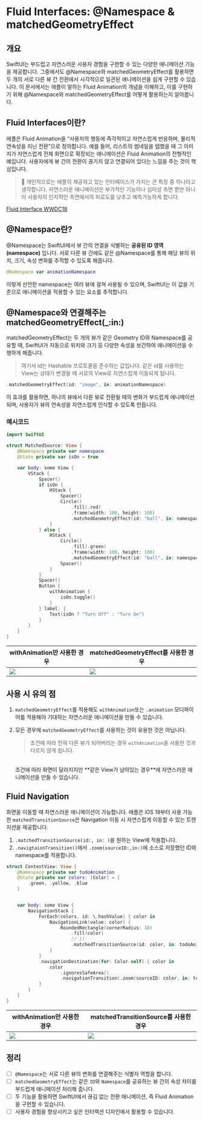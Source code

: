# Fluid Interfaces: @Namespace & matchedGeometryEffect

##  개요

SwiftUI는 부드럽고 자연스러운 사용자 경험을 구현할 수 있는 다양한 애니메이션 기능을 제공합니다. 그중에서도 @Namespace와 matchedGeometryEffect를 활용하면 두 개의 서로 다른 뷰 간 전환에서 시각적으로 일관된 애니메이션을 쉽게 구현할 수 있습니다. 이 문서에서는 애플이 말하는 Fluid Animation의 개념을 이해하고, 이를 구현하기 위해 @Namespace와 matchedGeometryEffect를 어떻게 활용하는지 알아봅니다.


## Fluid Interfaces이란?

애플은 Fluid Animation을 “사용자의 행동에 즉각적이고 자연스럽게 반응하며, 물리적 연속성을 지닌 전환”으로 정의합니다. 예를 들어, 리스트의 썸네일을 탭했을 때 그 이미지가 자연스럽게 전체 화면으로 확장되는 애니메이션은 Fluid Animation의 전형적인 예입니다. 사용자에게 뷰 간의 전환이 끊기지 않고 연결되어 있다는 느낌을 주는 것이 핵심입니다.
> 💭 개인적으로는 애플이 제공하고 있는 인터페이스가 가지는 큰 특징 중 하나라고 생각합니다. 자연스러운 애니메이션은 부가적인 기능이나 심미성 측면 뿐만 아니라 사용자의 인지적인 측면에서의 피로도를 낮추고 예측가능하게 합니다. 

[Fluid Interface WWDC18](https://developer.apple.com/videos/play/wwdc2018/803/)


## @Namespace란?

@Namespace는 SwiftUI에서 뷰 간의 연결을 식별하는 
**공유된 ID 영역(namespace)**
입니다. 서로 다른 뷰 간에도 같은 @Namespace를 통해 해당 뷰의 위치, 크기, 속성 변화를 추적할 수 있도록 해줍니다.

```swift
@Namespace var animationNamespace
```

이렇게 선언한 namespace는 여러 뷰에 걸쳐 사용될 수 있으며, SwiftUI는 이 값을 기준으로 애니메이션을 적용할 수 있는 요소를 추적합니다.


## @Namespace와 연결해주는 matchedGeometryEffect(_:in:)

matchedGeometryEffect는 두 개의 뷰가 같은 Geometry ID와 Namespace를 공유할 때, SwiftUI가 자동으로 위치와 크기 등 다양한 속성을 보간하여 애니메이션을 수행하게 해줍니다.

> 여기서 id는 Hashable 프로토콜을 준수하는 값입니다. 같은 id를 사용하는 View는 상태가 변경될 때 서로의 View로 자연스럽게 이동되게 됩니다. 
```swift
.matchedGeometryEffect(id: "image", in: animationNamespace)
```


이 효과를 활용하면, 하나의 뷰에서 다른 뷰로 전환될 때의 변화가 부드럽게 애니메이션되며, 사용자가 뷰의 연속성을 자연스럽게 인식할 수 있도록 만듭니다.

### 예시코드
```swift
import SwiftUI

struct MatchedSource: View {
    @Namespace private var namespace
    @State private var isOn = true

    var body: some View {
        VStack {
            Spacer()
            if isOn {
                HStack {
                    Spacer()
                    Circle()
                        .fill(.red)
                        .frame(width: 100, height: 100)
                        .matchedGeometryEffect(id: "ball", in: namespace)
                }
            } else {
                HStack {
                    Circle()
                        .fill(.green)
                        .frame(width: 100, height: 100)
                        .matchedGeometryEffect(id: "ball", in: namespace)
                    Spacer()
                }
            }
            Spacer()
            Button {
                withAnimation {
                    isOn.toggle()
                }
            } label: {
                Text(isOn ? "Turn Off" : "Turn On")
            }
        }
    }
}
```

|withAnimation만 사용한 경우|matchedGeometryEffect를 사용한 경우|
|------|---|
|<img src='/docs/screenshorts/fluid-interface/ball-notApplied.gif'>|<img src='/docs/screenshorts/fluid-interface/ball-applied.gif'>|


## 사용 시 유의 점

1. `matchedGeometryEffect`를 적용해도 `withAnimation`또는 `.animation` 모디파이어를 적용해야 기대하는 자연스러운 애니메이션을 만들 수 있습니다. 
2. 모든 경우에 `matchedGeometryEffect`를 사용하는 것이 유용한 것은 아닙니다.
   
   > 조건에 따라 전혀 다른 뷰가 되어버리는 경우 `withAnimation`을 사용한 것과 다르지 않게 됩니다. 
   <br>
   조건에 따라 화면이 달라지지만 **같은 View가 남아있는 경우**에 자연스러운 애니메이션을 만들 수 있습니다. 
   <br>


## Fluid Navigation

화면을 이동할 때 자연스러운 애니메이션이 가능합니다. 애플은 iOS 18부터 사용 가능한 `matchedTransitionSource`은 Navigation 이동 시 자연스럽게 이동할 수 있는 트렌지션을 제공합니다.

1. `.matchedTransitionSource(id:, in: )`을 원하는 View에 적용합니다. 
2. `.navigtaionTransition()`에서 `.zoom(sourceID:,in:)`에 소스로 저장했던 ID와 namespace를 적용합니다. 

```swift
struct ContentView: View {
    @Namespace private var todoAnimation
    @State private var colors: [Color] = [
        .green, .yellow, .blue
    ]


    var body: some View {
        NavigationStack {
            ForEach(colors, id: \.hashValue) { color in
                NavigationLink(value: color) {
                    RoundedRectangle(cornerRadius: 10)
                        .fill(color)
                        // 1)
                        .matchedTransitionSource(id: color, in: todoAnimation)
                }
            }
            .navigationDestination(for: Color.self) { color in
                color
                    .ignoresSafeArea()
                    .navigationTransition(.zoom(sourceID: color, in: todoAnimation))
            }
        }
    }
}

```

|withAnimation만 사용한 경우|matchedTransitionSource를 사용한 경우|
|------|---|
|<img src='/docs/screenshorts/fluid-interface/color-notApplied.gif'>|<img src='/docs/screenshorts/fluid-interface/color-applied.gif'>|



## 정리

- [ ] `@Namespace`는 서로 다른 뷰의 변화를 연결해주는 식별자 역할을 합니다.
- [ ] `matchedGeometryEffect`는 같은 `ID`와 `Namespace`를 공유하는 뷰 간의 속성 차이를 부드럽게 애니메이션 처리해 줍니다.
- [ ] 두 기능을 활용하면 SwiftUI에서 끊김 없는 전환 애니메이션, 즉 Fluid Animation을 구현할 수 있습니다.
- [ ] 사용자 경험을 향상시키고 싶은 인터랙션 디자인에서 활용할 수 있습니다. 
